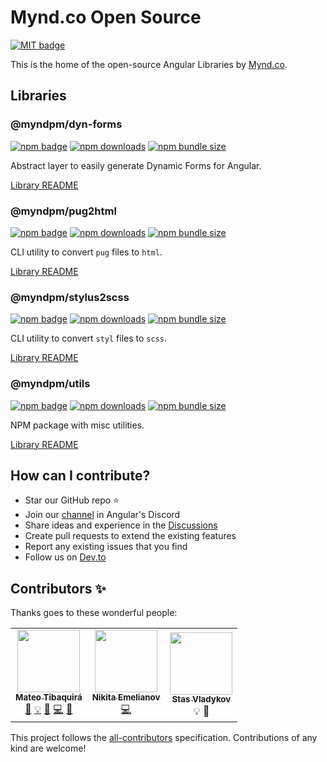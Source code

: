 # Mynd.co Open Source

[![MIT badge](http://img.shields.io/badge/license-MIT-brightgreen.svg)](https://opensource.org/licenses/MIT)

This is the home of the open-source Angular Libraries by [Mynd.co](https://mynd.co).

## Libraries

### @myndpm/dyn-forms

[![npm badge](https://badge.fury.io/js/%40myndpm%2Fdyn-forms.svg)](https://www.npmjs.com/package/@myndpm/dyn-forms)
[![npm downloads](https://img.shields.io/npm/dm/@myndpm/dyn-forms.svg?style=flat)](https://npmcharts.com/compare/@myndpm/dyn-forms?minimal=true)
[![npm bundle size](https://img.shields.io/bundlephobia/minzip/@myndpm/dyn-forms)](https://bundlephobia.com/result?p=@myndpm/dyn-forms)

Abstract layer to easily generate Dynamic Forms for Angular.

[Library README](https://github.com/myndpm/open-source/blob/master/libs/forms/README.md)

### @myndpm/pug2html

[![npm badge](https://badge.fury.io/js/%40myndpm%pug2html.svg)](https://www.npmjs.com/package/@myndpm/pug2html)
[![npm downloads](https://img.shields.io/npm/dm/@myndpm/pug2html.svg?style=flat)](https://npmcharts.com/compare/@myndpm/pug2html?minimal=true)
[![npm bundle size](https://img.shields.io/bundlephobia/minzip/@myndpm/pug2html)](https://bundlephobia.com/result?p=@myndpm/pug2html)

CLI utility to convert `pug` files to `html`.

[Library README](https://github.com/myndpm/open-source/blob/master/libs/tools/pug2html/README.md)

### @myndpm/stylus2scss

[![npm badge](https://badge.fury.io/js/%40myndpm%stylus2scss.svg)](https://www.npmjs.com/package/@myndpm/stylus2scss)
[![npm downloads](https://img.shields.io/npm/dm/@myndpm/stylus2scss.svg?style=flat)](https://npmcharts.com/compare/@myndpm/stylus2scss?minimal=true)
[![npm bundle size](https://img.shields.io/bundlephobia/minzip/@myndpm/stylus2scss)](https://bundlephobia.com/result?p=@myndpm/stylus2scss)

CLI utility to convert `styl` files to `scss`.

[Library README](https://github.com/myndpm/open-source/blob/master/libs/tools/stylus2scss/README.md)

### @myndpm/utils

[![npm badge](https://badge.fury.io/js/%40myndpm%2Futils.svg)](https://www.npmjs.com/package/@myndpm/utils)
[![npm downloads](https://img.shields.io/npm/dm/@myndpm/utils.svg?style=flat)](https://npmcharts.com/compare/@myndpm/utils?minimal=true)
[![npm bundle size](https://img.shields.io/bundlephobia/minzip/@myndpm/utils)](https://bundlephobia.com/result?p=@myndpm/utils)

NPM package with misc utilities.

[Library README](https://github.com/myndpm/open-source/blob/master/libs/tools/utils/README.md)

## How can I contribute?

- Star our GitHub repo :star:
- Join our [channel](https://discord.gg/XxEqkvzeXg) in Angular's Discord
- Share ideas and experience in the [Discussions](https://github.com/myndpm/open-source/discussions)
- Create pull requests to extend the existing features
- Report any existing issues that you find
- Follow us on [Dev.to](https://dev.to/myndpm)

## Contributors ✨

Thanks goes to these wonderful people:

<!-- ALL-CONTRIBUTORS-LIST:START - Do not remove or modify this section -->
<!-- prettier-ignore-start -->
<!-- markdownlint-disable -->
<table>
  <tr>
    <td align="center"><a href="http://matheo.co"><img src="https://avatars.githubusercontent.com/u/260185?v=4?s=100" width="100px;" alt=""/><br /><sub><b>Mateo Tibaquirá</b></sub></a><br /><a href="#projectManagement-matheo" title="Project Management">📆</a> <a href="#example-matheo" title="Examples">💡</a> <a href="#ideas-matheo" title="Ideas, Planning, & Feedback">🤔</a> <a href="https://github.com/myndpm/open-source/commits?author=matheo" title="Code">💻</a> <a href="https://github.com/myndpm/open-source/commits?author=matheo" title="Documentation">📖</a></td>
    <td align="center"><a href="https://github.com/nikita-emelianov"><img src="https://avatars.githubusercontent.com/u/42650220?v=4?s=100" width="100px;" alt=""/><br /><sub><b>Nikita Emelianov</b></sub></a><br /><a href="https://github.com/myndpm/open-source/commits?author=nikita-emelianov" title="Code">💻</a></td>
    <td align="center"><a href="https://github.com/Aden-git"><img src="https://avatars.githubusercontent.com/u/11654514?v=4?s=100" width="100px;" alt=""/><br /><sub><b>Stas Vladykov</b></sub></a><br /><a title="Examples">💡</a> <a title="Ideas, Planning, & Feedback">🤔</a></td>
  </tr>
</table>

<!-- markdownlint-restore -->
<!-- prettier-ignore-end -->

<!-- ALL-CONTRIBUTORS-LIST:END -->

This project follows the [all-contributors](https://github.com/all-contributors/all-contributors) specification. Contributions of any kind are welcome!
